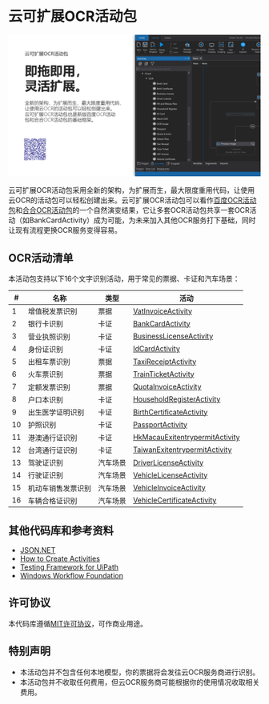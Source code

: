 # 云可扩展OCR活动包

![海报](https://github.com/allenlooplee/CloudOcrActivitiesPack/blob/master/docs/images/poster.png)

云可扩展OCR活动包采用全新的架构，为扩展而生，最大限度重用代码，让使用云OCR的活动包可以轻松创建出来。云可扩展OCR活动包可以看作[百度OCR活动包](https://github.com/allenlooplee/BaiduOcrActivitiesPack)和[合合OCR活动包](https://github.com/allenlooplee/CcintOcrActivitiesPack)的一个自然演变结果，它让多套OCR活动包共享一套OCR活动（如BankCardActivity）成为可能，为未来加入其他OCR服务打下基础，同时让现有流程更换OCR服务变得容易。

## OCR活动清单

本活动包支持以下16个文字识别活动，用于常见的票据、卡证和汽车场景：

#|名称|类型|活动
---|---|---|---
1|增值税发票识别|票据|[VatInvoiceActivity](https://github.com/allenlooplee/CloudOcrActivitiesPack/blob/master/Cloud.Ocr/Cloud.Ocr.Activities/Activities/VatInvoiceActivity.cs)
2|银行卡识别|卡证|[BankCardActivity](https://github.com/allenlooplee/CloudOcrActivitiesPack/blob/master/Cloud.Ocr/Cloud.Ocr.Activities/Activities/BankCardActivity.cs)
3|营业执照识别|卡证|[BusinessLicenseActivity](https://github.com/allenlooplee/CloudOcrActivitiesPack/blob/master/Cloud.Ocr/Cloud.Ocr.Activities/Activities/BusinessLicenseActivity.cs)
4|身份证识别|卡证|[IdCardActivity](https://github.com/allenlooplee/CloudOcrActivitiesPack/blob/master/Cloud.Ocr/Cloud.Ocr.Activities/Activities/IdCardActivity.cs)
5|出租车票识别|票据|[TaxiReceiptActivity](https://github.com/allenlooplee/CloudOcrActivitiesPack/blob/master/Cloud.Ocr/Cloud.Ocr.Activities/Activities/TaxiReceiptActivity.cs)
6|火车票识别|票据|[TrainTicketActivity](https://github.com/allenlooplee/CloudOcrActivitiesPack/blob/master/Cloud.Ocr/Cloud.Ocr.Activities/Activities/TrainTicketActivity.cs)
7|定额发票识别|票据|[QuotaInvoiceActivity](https://github.com/allenlooplee/CloudOcrActivitiesPack/blob/master/Cloud.Ocr/Cloud.Ocr.Activities/Activities/QuotaInvoiceActivity.cs)
8|户口本识别|卡证|[HouseholdRegisterActivity](https://github.com/allenlooplee/CloudOcrActivitiesPack/blob/master/Cloud.Ocr/Cloud.Ocr.Activities/Activities/HouseholdRegisterActivity.cs)
9|出生医学证明识别|卡证|[BirthCertificateActivity](https://github.com/allenlooplee/CloudOcrActivitiesPack/blob/master/Cloud.Ocr/Cloud.Ocr.Activities/Activities/BirthCertificateActivity.cs)
10|护照识别|卡证|[PassportActivity](https://github.com/allenlooplee/CloudOcrActivitiesPack/blob/master/Cloud.Ocr/Cloud.Ocr.Activities/Activities/PassportActivity.cs)
11|港澳通行证识别|卡证|[HkMacauExitentrypermitActivity](https://github.com/allenlooplee/CloudOcrActivitiesPack/blob/master/Cloud.Ocr/Cloud.Ocr.Activities/Activities/HkMacauExitentrypermitActivity.cs)
12|台湾通行证识别|卡证|[TaiwanExitentrypermitActivity](https://github.com/allenlooplee/CloudOcrActivitiesPack/blob/master/Cloud.Ocr/Cloud.Ocr.Activities/Activities/TaiwanExitentrypermitActivity.cs)
13|驾驶证识别|汽车场景|[DriverLicenseActivity](https://github.com/allenlooplee/CloudOcrActivitiesPack/blob/master/Cloud.Ocr/Cloud.Ocr.Activities/Activities/DriverLicenseActivity.cs)
14|行驶证识别|汽车场景|[VehicleLicenseActivity](https://github.com/allenlooplee/CloudOcrActivitiesPack/blob/master/Cloud.Ocr/Cloud.Ocr.Activities/Activities/VehicleLicenseActivity.cs)
15|机动车销售发票识别|汽车场景|[VehicleInvoiceActivity](https://github.com/allenlooplee/CloudOcrActivitiesPack/blob/master/Cloud.Ocr/Cloud.Ocr.Activities/Activities/VehicleInvoiceActivity.cs)
16|车辆合格证识别|汽车场景|[VehicleCertificateActivity](https://github.com/allenlooplee/CloudOcrActivitiesPack/blob/master/Cloud.Ocr/Cloud.Ocr.Activities/Activities/VehicleCertificateActivity.cs)

## 其他代码库和参考资料
* [JSON.NET](https://github.com/JamesNK/Newtonsoft.Json)
* [How to Create Activities](https://docs.uipath.com/integrations/docs/how-to-create-activities)
* [Testing Framework for UiPath](https://connect.uipath.com/marketplace/components/uipath-testing-framework)
* [Windows Workflow Foundation](https://docs.microsoft.com/en-us/dotnet/framework/windows-workflow-foundation/)

## 许可协议

本代码库遵循[MIT许可协议](https://github.com/allenlooplee/CloudOcrActivitiesPack/blob/master/LICENSE)，可作商业用途。

## 特别声明
* 本活动包并不包含任何本地模型，你的票据将会发往云OCR服务商进行识别。
* 本活动包并不收取任何费用，但云OCR服务商可能根据你的使用情况收取相关费用。
